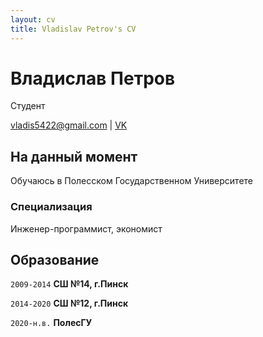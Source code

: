 ```yaml
---
layout: cv
title: Vladislav Petrov's CV
---
```

# Владислав Петров
Студент

<div id="webaddress">
<a href="vladis5422@gmail.com">vladis5422@gmail.com</a>
| <a href="https://vk.com/schizophrenicesoteric">VK</a>
</div>


## На данный момент

Обучаюсь в Полесском Государственном Университете

### Специализация

Инженер-программист, экономист




## Образование

`2009-2014`
__СШ №14, г.Пинск__

`2014-2020`
__СШ №12, г.Пинск__

`2020-н.в.`
__ПолесГУ__








<!-- ### Footer

Last updated: May 2013 -->


